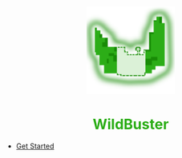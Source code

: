 <center>
  <a style="color: black; text-decoration: none;" href="/#/wildbuster">
    <img src="./images/wildbuster-icon.png" width=35%>
    <h1 style="color: #2bad16;">WildBuster</h1>
  </a>
</center>

* [Get Started](wildbuster/)
